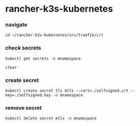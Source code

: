 # rancher-k3s-kubernetes

### navigate
```
cd ~/rancher-k3s-kubernetes/src/traefik/crt
```

### check secrets
```
kubectl get secrets -n mnamespace

clear
```

### create secret
```
kubectl create secret tls mtls --cert=./selfsigned.crt --key=./selfsigned.key -n mnamespace
```

### remove secret
```
kubectl delete secret mtls -n mnamespace
```